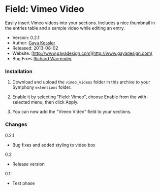 Field: Vimeo Video
===================

Easily insert Vimeo videos into your sections. Includes a nice thumbnail in the entries table and a sample video while editing an entry.

- Version: 0.2.1
- Author: [Gaya Kessler](mailto:gaya.kessler@gmail.com)
- Released: 2013-08-02
- Website: [http://www.gayadesign.com](http://www.gayadesign.com)
- Bug Fixes [Richard Warrender](http://richardwarrender.com)

### Installation

1. Download and upload the `vimeo_videos` folder in this archive to your Symphony `extensions` folder.

2. Enable it by selecting "Field: Vimeo", choose Enable from the with-selected menu, then click Apply.

3. You can now add the "Vimeo Video" field to your sections.

### Changes
0.2.1

- Bug fixes and added styling to video box

0.2

- Release version

0.1

- Test phase